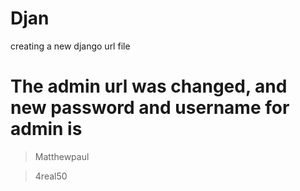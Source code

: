 # Djan
creating a new django url file

# The admin url was changed, and new password and username for admin is 
> Matthewpaul


> 4real50


